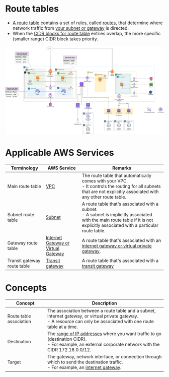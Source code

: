 # Route tables
- [A route table](https://docs.aws.amazon.com/vpc/latest/userguide/VPC_Route_Tables.html) contains a set of rules, called [routes](https://docs.aws.amazon.com/vpc/latest/userguide/VPC_Route_Tables.html), that determine where network traffic from [your subnet or gateway](../../../1_NetworkingAndContentDelivery/3_NetworkFoundationsVPC/InternetGateway.md) is directed. 
- When the [CIDR blocks for route table](https://docs.aws.amazon.com/vpc/latest/userguide/VPC_Route_Tables.html) entries overlap, the more specific (smaller range) CIDR block takes priority.

![img.png](../../../1_NetworkingAndContentDelivery/3_NetworkFoundationsVPC/assets/AWS_VPC.png)

# Applicable AWS Services

| Terminology                 | AWS Service                                                                                                               | Remarks                                                                                                                                                                                   |
|-----------------------------|---------------------------------------------------------------------------------------------------------------------------|-------------------------------------------------------------------------------------------------------------------------------------------------------------------------------------------|
| Main route table            | [VPC](../../../1_NetworkingAndContentDelivery/3_NetworkFoundationsVPC/Readme.md)                                          | The route table that automatically comes with your VPC. <br/>- It controls the routing for all subnets that are not explicitly associated with any other route table.                     |
| Subnet route table          | [Subnet](../../../1_NetworkingAndContentDelivery/3_NetworkFoundationsVPC/Subnets.md)                                      | A route table that's associated with a subnet.<br/>- A subnet is implicitly associated with the main route table if it is not explicitly associated with a particular route table. |
| Gateway route table         | [Internet Gateway or Virtual Gateway](../../../1_NetworkingAndContentDelivery/3_NetworkFoundationsVPC/InternetGateway.md) | A route table that's associated with an [internet gateway or virtual private gateway](../../../1_NetworkingAndContentDelivery/3_NetworkFoundationsVPC/InternetGateway.md).                |
| Transit gateway route table | [Transit gateway](https://docs.aws.amazon.com/vpc/latest/tgw/tgw-route-tables.html)                                       | A route table that's associated with a [transit gateway](https://docs.aws.amazon.com/vpc/latest/tgw/tgw-route-tables.html)                                                                |

# Concepts

| Concept                 | Description                                                                                                                                                                                                                          |
|-------------------------|--------------------------------------------------------------------------------------------------------------------------------------------------------------------------------------------------------------------------------------|
| Route table association | The association between a route table and a subnet, internet gateway, or virtual private gateway.<br/>- A resource can only be associated with one route table at a time.                                                            |
| Destination             | The [range of IP addresses](../../../../1_HLDDesignComponents/0_SystemGlossaries/Networking/IPAddressRanges.md) where you want traffic to go (destination CIDR). <br/>- For example, an external corporate network with the CIDR 172.16.0.0/12. |
| Target                  | The gateway, network interface, or connection through which to send the destination traffic. <br/>- For example, an [internet gateway](../../../1_NetworkingAndContentDelivery/3_NetworkFoundationsVPC/InternetGateway.md).          |
